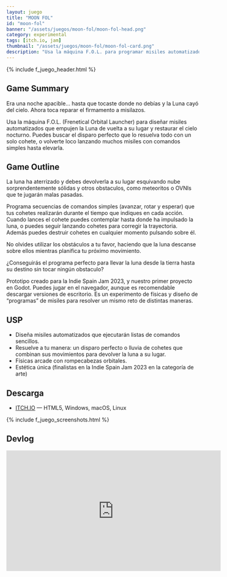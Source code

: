 ```yaml
---
layout: juego
title: "MOON FOL"
id: "moon-fol"
banner: "/assets/juegos/moon-fol/moon-fol-head.png"
category: experimental
tags: [itch.io, jam]
thumbnail: "/assets/juegos/moon-fol/moon-fol-card.png"
description: "Usa la máquina F.O.L. para programar misiles automatizados y devolver la Luna al cielo. Un puzzle cozy con múltiples soluciones."
---
```


{% include f_juego_header.html %}

## Game Summary

Era una noche apacible... hasta que tocaste donde no debías y la Luna cayó del cielo. Ahora toca reparar el firmamento a misilazos.

Usa la máquina F.O.L. (Frenetical Orbital Launcher) para diseñar misiles automatizados que empujen la Luna de vuelta a su lugar y restaurar el cielo nocturno. Puedes buscar el disparo perfecto que lo resuelva todo con un solo cohete, o volverte loco lanzando muchos misiles con comandos simples hasta elevarla.

## Game Outline

La luna ha aterrizado y debes devolverla a su lugar esquivando nube sorprendentemente sólidas y otros obstaculos, como meteoritos o OVNIs que te jugarán malas pasadas.

Programa secuencias de comandos simples (avanzar, rotar y esperar) que tus cohetes realizarán durante el tiempo que indiques en cada acción. Cuando lances el cohete puedes contemplar hasta donde ha impulsado la luna, o puedes seguir lanzando cohetes para corregir la trayectoria. Además puedes destruir cohetes en cualquier momento pulsando sobre él.

No olvides utilizar los obstáculos a tu favor, haciendo que la luna descanse sobre ellos mientras planifica tu próximo movimiento.

¿Conseguirás el programa perfecto para llevar la luna desde la tierra hasta su destino sin tocar ningún obstaculo?

Prototipo creado para la Indie Spain Jam 2023, y nuestro primer proyecto en Godot. Puedes jugar en el navegador, aunque es recomendable descargar versiones de escritorio. Es un experimento de físicas y diseño de “programas” de misiles para resolver un mismo reto de distintas maneras.

## USP

- Diseña misiles automatizados que ejecutarán listas de comandos sencillos.
- Resuelve a tu manera: un disparo perfecto o lluvia de cohetes que combinan sus movimientos para devolver la luna a su lugar.
- Físicas arcade con rompecabezas orbitales.
- Estética única (finalistas en la Indie Spain Jam 2023 en la categoría de arte)

## Descarga

* [ITCH.IO](https://findemor.itch.io/moon-fol) — HTML5, Windows, macOS, Linux

{% include f_juego_screenshots.html %}

## Devlog

<iframe width="560" height="315" src="https://www.youtube.com/embed/MoIwl9lqup8?si=IAziTEyPKLbuKBG1" title="YouTube video player" frameborder="0" allow="accelerometer; autoplay; clipboard-write; encrypted-media; gyroscope; picture-in-picture; web-share" referrerpolicy="strict-origin-when-cross-origin" allowfullscreen></iframe>